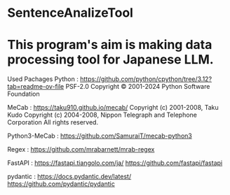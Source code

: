 # SentenceAnalizeTool
# This program's aim is making data processing tool for Japanese LLM.


Used Pachages
Python : https://github.com/python/cpython/tree/3.12?tab=readme-ov-file
         PSF-2.0
         Copyright © 2001-2024 Python Software Foundation

MeCab : https://taku910.github.io/mecab/
        Copyright (c) 2001-2008, Taku Kudo
        Copyright (c) 2004-2008, Nippon Telegraph and Telephone Corporation
        All rights reserved.

Python3-MeCab : https://github.com/SamuraiT/mecab-python3

Regex : https://github.com/mrabarnett/mrab-regex

FastAPI : https://fastapi.tiangolo.com/ja/
          https://github.com/fastapi/fastapi

pydantic : https://docs.pydantic.dev/latest/
           https://github.com/pydantic/pydantic
